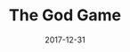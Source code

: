 ---
layout: productions
title: The God Game
date: 2017-12-31
approx_date: year
Theatre: Theatre Jacksonville
venue: Harold K. Smith Playhouse
cast:
crew:
- Director: Michael Lipp
---